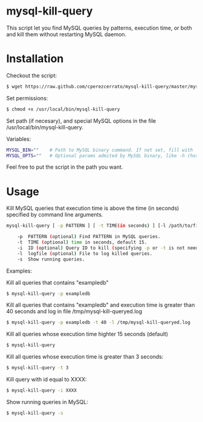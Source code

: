 mysql-kill-query
================

This script let you find MySQL queries by patterns, execution time, or both  and kill them without restarting MySQL daemon.

Installation
============

Checkout the script:

```bash
$ wget https://raw.github.com/cperezcerrato/mysql-kill-query/master/mysql-kill-query /usr/local/bin/
```

Set permissions:
```bash
$ chmod +x /usr/local/bin/mysql-kill-query
```
Set path (if necesary), and special MySQL options in the file /usr/local/bin/mysql-kill-query.

Variables:
```bash
MYSQL_BIN=""    # Path to MySQL binary command. If not set, fill with 'which mysql'
MYSQL_OPTS=""   # Optional params admited by MySQL binary, like -h (host), -s (socket), etc.
```
Feel free to put the script in the path you want.

Usage
=====

Kill MySQL queries that execution time is above the time (in seconds) specified by command line arguments.

```bash    
mysql-kill-query [ -p PATTERN ] [ -t TIME(in seconds) ] [-l /path/to/file.log ].

    -p  PATTERN (optional) Find PATTERN in MySQL queries.
    -t  TIME (optional) time in seconds, default 15.
    -i  ID (optional) Query ID to kill (specifying -p or -t is not needed using this).
    -l  logfile (optional) File to log killed queries.
    -s  Show running queries.
```
Examples:

Kill all queries that contains "exampledb"
```bash
$ mysql-kill-query -p exampledb
```

Kill all queries that contains "exampledb" and execution time is greater than 40 seconds and log in file /tmp/mysql-kill-queryed.log
```bash
$ mysql-kill-query -p exampledb -t 40 -l /tmp/mysql-kill-queryed.log
```

Kill all queries whose execution time highter 15 seconds (default)
```bash
$ mysql-kill-query
```
Kill all queries whose execution time is greater than 3 seconds:
```bash
$ mysql-kill-query -t 3
```

Kill query with id equal to XXXX:
```bash
$ mysql-kill-query -i XXXX
```

Show running queries in MySQL:
```bash
$ mysql-kill-query -s
```
